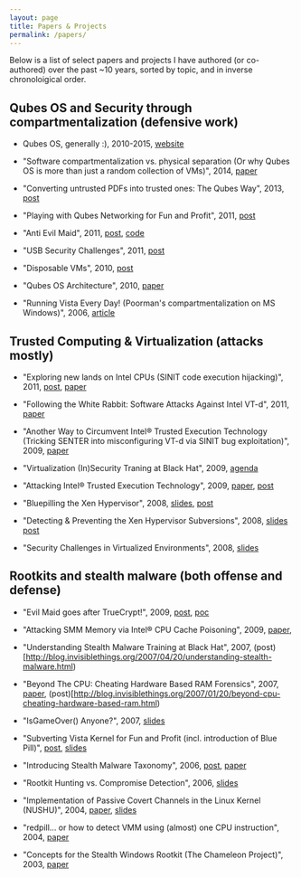 ```yaml
---
layout: page
title: Papers & Projects
permalink: /papers/
---
```


Below is a list of select papers and projects I have authored (or co-authored)
over the past ~10 years, sorted by topic, and in inverse chronoloigical order.

Qubes OS and Security through compartmentalization (defensive work)
--------------------------------------------------------------------

* Qubes OS, generally :), 2010-2015, [website](https://www.qubes-os.org/)

* "Software compartmentalization vs. physical separation (Or why Qubes OS is more than just a random collection of VMs)", 2014, [paper](http://www.invisiblethingslab.com/resources/2014/Software_compartmentalization_vs_physical_separation.pdf) 

* "Converting untrusted PDFs into trusted ones: The Qubes Way", 2013, [post](http://blog.invisiblethings.org/2013/02/21/converting-untrusted-pdfs-into-trusted.html) 

* "Playing with Qubes Networking for Fun and Profit", 2011, [post](http://blog.invisiblethings.org/2011/09/28/playing-with-qubes-networking-for-fun.html)

* "Anti Evil Maid", 2011, [post](http://blog.invisiblethings.org/2011/09/07/anti-evil-maid.html), [code](https://github.com/QubesOS/qubes-antievilmaid)

* "USB Security Challenges", 2011, [post](http://blog.invisiblethings.org/2011/05/31/usb-security-challenges.html)

* "Disposable VMs", 2010, [post](http://blog.invisiblethings.org/2010/06/01/disposable-vms.html)

* "Qubes OS Architecture", 2010, [paper](http://files.qubes-os.org/files/doc/arch-spec-0.3.pdf)

* "Running Vista Every Day! (Poorman's compartmentalization on MS Windows)",
  2006, [article](http://blog.invisiblethings.org/2007/02/04/running-vista-every-day.html)


Trusted Computing & Virtualization (attacks mostly)
----------------------------------------------------

*  "Exploring new lands on Intel CPUs (SINIT code execution hijacking)", 2011, [post](http://blog.invisiblethings.org/2011/12/06/exploring-new-lands-on-intel-cpus-sinit.html), [paper](http://www.invisiblethingslab.com/resources/2011/Attacking_Intel_TXT_via_SINIT_hijacking.pdf) 

* "Following the White Rabbit: Software Attacks Against Intel VT-d", 2011, [paper](http://blog.invisiblethings.org/2011/05/13/following-white-rabbit-software-attacks.html)

* "Another Way to Circumvent Intel® Trusted Execution Technology (Tricking SENTER into misconfiguring VT-d via SINIT bug exploitation)", 2009, [paper](http://invisiblethingslab.com/resources/misc09/Another%20TXT%20Attack.pdf)

* "Virtualization (In)Security Traning at Black Hat", 2009, [agenda](http://invisiblethingslab.com/resources/training_virtsec/VirtSecTraining-Agenda-0.9.pdf)

* "Attacking Intel® Trusted Execution Technology", 2009, [paper](http://invisiblethingslab.com/resources/bh09dc/Attacking%20Intel%20TXT%20-%20paper.pdf), [post](http://blog.invisiblethings.org/2009/01/05/attacking-intel-trusted-execution.html)

* "Bluepilling the Xen Hypervisor", 2008, [slides](http://invisiblethingslab.com/resources/bh08/part3.pdf), [post](http://blog.invisiblethings.org/2008/08/08/our-xen-0wning-trilogy-highlights.html)

* "Detecting & Preventing the Xen Hypervisor Subversions", 2008, [slides](http://invisiblethingslab.com/resources/bh08/part2-full.pdf) [post](http://blog.invisiblethings.org/2008/08/08/our-xen-0wning-trilogy-highlights.html)

* "Security Challenges in Virtualized Environments", 2008, [slides](http://www.invisiblethingslab.com/resources/rsa08/Security%20Challanges%20in%20Virtualized%20Enviroments%20-%20RSA2008.pdf)


Rootkits and stealth malware (both offense and defense)
--------------------------------------------------------

* "Evil Maid goes after TrueCrypt!", 2009, [post](http://blog.invisiblethings.org/2009/10/15/evil-maid-goes-after-truecrypt.html), [poc](http://invisiblethingslab.com/resources/evilmaid/evilmaidusb-1.01.img)

* "Attacking SMM Memory via Intel® CPU Cache Poisoning", 2009, [paper](http://invisiblethingslab.com/resources/misc09/smm_cache_fun.pdf), 

* "Understanding Stealth Malware Training at Black Hat", 2007, (post)[http://blog.invisiblethings.org/2007/04/20/understanding-stealth-malware.html)

* "Beyond The CPU: Cheating Hardware Based RAM Forensics", 2007, [paper](TODO), (post)[http://blog.invisiblethings.org/2007/01/20/beyond-cpu-cheating-hardware-based-ram.html)

* "IsGameOver() Anyone?", 2007, [slides](http://invisiblethingslab.com/resources/bh07/IsGameOver.pdf)

* "Subverting Vista Kernel for Fun and Profit (incl. introduction of Blue Pill)", [post](http://blog.invisiblethings.org/2006/06/22/introducing-blue-pill.html), [slides](http://www.blackhat.com/presentations/bh-usa-06/BH-US-06-Rutkowska.pdf)

* "Introducing Stealth Malware Taxonomy", 2006, [post](http://blog.invisiblethings.org/2006/11/24/introducing-stealth-malware-taxonomy.html), [paper](TODO)

* "Rootkit Hunting vs. Compromise Detection", 2006, [slides](TODO)

* "Implementation of Passive Covert Channels in the Linux Kernel (NUSHU)", 2004, [paper](TODO), [slides](TODO)

* "redpill... or how to detect VMM using (almost) one CPU instruction", 2004, [paper](TODO)

* "Concepts for the Stealth Windows Rootkit (The Chameleon Project)", 2003, [paper](TODO)
